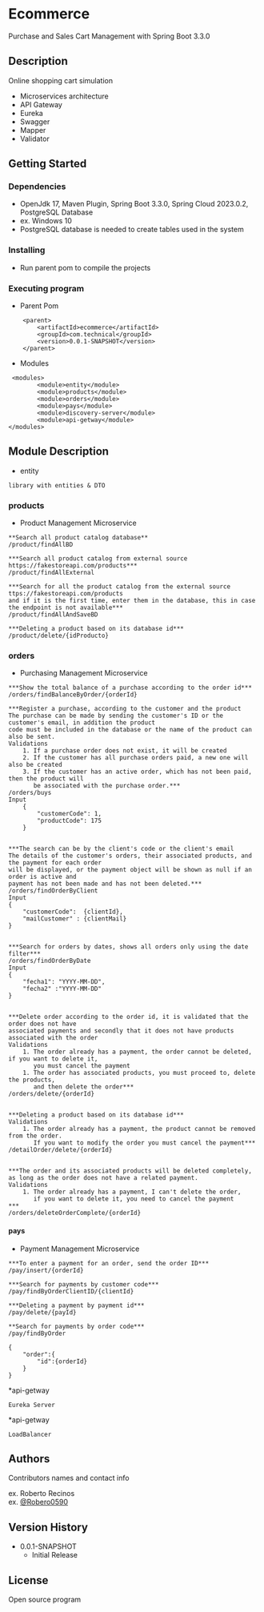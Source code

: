 # Ecommerce

Purchase and Sales Cart Management with Spring Boot 3.3.0

## Description

Online shopping cart simulation

* Microservices architecture
* API Gateway
* Eureka
* Swagger
* Mapper
* Validator

## Getting Started

### Dependencies

* OpenJdk 17, Maven Plugin, Spring Boot 3.3.0, Spring Cloud 2023.0.2, PostgreSQL Database
* ex. Windows 10
* PostgreSQL database is needed to create tables used in the system

### Installing

* Run parent pom to compile the projects

### Executing program

* Parent Pom
```
    <parent>
        <artifactId>ecommerce</artifactId>
        <groupId>com.technical</groupId>
        <version>0.0.1-SNAPSHOT</version>
    </parent>
```

* Modules
```
 <modules>
        <module>entity</module>
        <module>products</module>
        <module>orders</module>
        <module>pays</module>
        <module>discovery-server</module>
        <module>api-getway</module>
</modules>
```

## Module Description

* entity
```
library with entities & DTO
```

### products
* Product Management Microservice
  
```
**Search all product catalog database**
/product/findAllBD

***Search all product catalog from external source https://fakestoreapi.com/products***
/product/findAllExternal

***Search for all the product catalog from the external source ttps://fakestoreapi.com/products
and if it is the first time, enter them in the database, this in case the endpoint is not available***
/product/findAllAndSaveBD

***Deleting a product based on its database id***
/product/delete/{idProducto}
```

### orders
* Purchasing Management Microservice

```
***Show the total balance of a purchase according to the order id***
/orders/findBalanceByOrder/{orderId}

***Register a purchase, according to the customer and the product
The purchase can be made by sending the customer's ID or the customer's email, in addition the product
code must be included in the database or the name of the product can also be sent.
Validations
    1. If a purchase order does not exist, it will be created
    2. If the customer has all purchase orders paid, a new one will also be created
    3. If the customer has an active order, which has not been paid, then the product will
       be associated with the purchase order.***
/orders/buys
Input
    {
        "customerCode": 1,
        "productCode": 175
    }


***The search can be by the client's code or the client's email
The details of the customer's orders, their associated products, and the payment for each order
will be displayed, or the payment object will be shown as null if an order is active and
payment has not been made and has not been deleted.***
/orders/findOrderByClient
Input
{
    "customerCode":  {clientId},
    "mailCustomer" : {clientMail}
}


***Search for orders by dates, shows all orders only using the date filter***
/orders/findOrderByDate
Input
{
    "fecha1": "YYYY-MM-DD",
    "fecha2" :"YYYY-MM-DD"
}


***Delete order according to the order id, it is validated that the order does not have
associated payments and secondly that it does not have products associated with the order
Validations
    1. The order already has a payment, the order cannot be deleted, if you want to delete it,
       you must cancel the payment
    1. The order has associated products, you must proceed to, delete the products,
       and then delete the order***
/orders/delete/{orderId}


***Deleting a product based on its database id***
Validations
    1. The order already has a payment, the product cannot be removed from the order.
       If you want to modify the order you must cancel the payment***
/detailOrder/delete/{orderId}


***The order and its associated products will be deleted completely,
as long as the order does not have a related payment.
Validations
    1. The order already has a payment, I can't delete the order,
       if you want to delete it, you need to cancel the payment
***
/orders/deleteOrderComplete/{orderId}
```

#### pays
* Payment Management Microservice
```
***To enter a payment for an order, send the order ID***
/pay/insert/{orderId}

***Search for payments by customer code***
/pay/findByOrderClientID/{clientId}

***Deleting a payment by payment id***
/pay/delete/{payId}

**Search for payments by order code***
/pay/findByOrder

{
    "order":{
        "id":{orderId}
    }
}
```

*api-getway
```
Eureka Server
```

*api-getway
```
LoadBalancer
```


## Authors

Contributors names and contact info

ex. Roberto Recinos  
ex. [@Robero0590](http://www.linkedin.com/in/roberto-recinos-956a8596)

## Version History

* 0.0.1-SNAPSHOT
    * Initial Release

## License

Open source program

